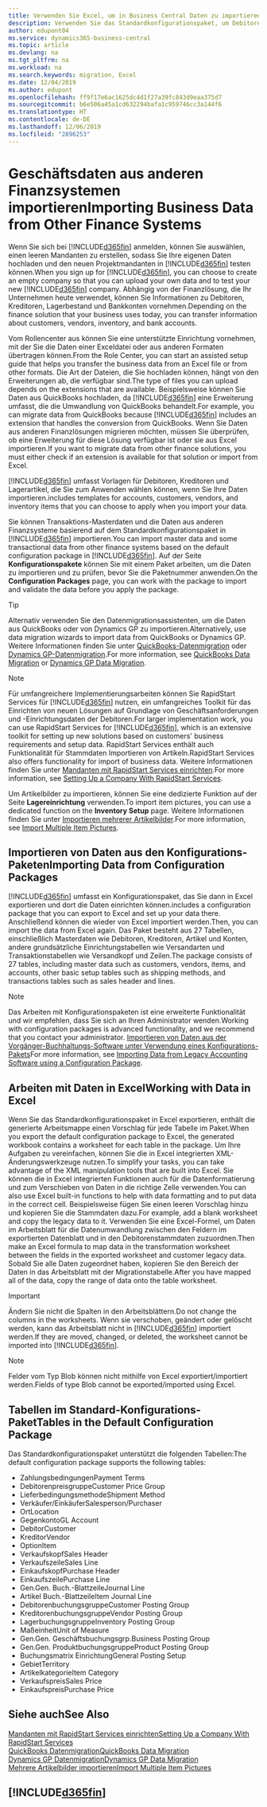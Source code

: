 ```yaml
---
title: Verwenden Sie Excel, um in Business Central Daten zu importieren | Microsoft Docs
description: Verwenden Sie das Standardkonfigurationspaket, um Debitorendaten in Excel hinzuzufügen und Daten nach Business Central zu importieren.
author: edupont04
ms.service: dynamics365-business-central
ms.topic: article
ms.devlang: na
ms.tgt_pltfrm: na
ms.workload: na
ms.search.keywords: migration, Excel
ms.date: 12/04/2019
ms.author: edupont
ms.openlocfilehash: ff9f17e6ac1625dc4d1f27a39fc843d9eaa375d7
ms.sourcegitcommit: b6e506a45a1cd632294bafa1c959746cc3a144f6
ms.translationtype: HT
ms.contentlocale: de-DE
ms.lasthandoff: 12/06/2019
ms.locfileid: "2896253"
---
```

# <a name="importing-business-data-from-other-finance-systems"></a><span data-ttu-id="86dd8-103">Geschäftsdaten aus anderen Finanzsystemen importieren</span><span class="sxs-lookup"><span data-stu-id="86dd8-103">Importing Business Data from Other Finance Systems</span></span>
<span data-ttu-id="86dd8-104">Wenn Sie sich bei [!INCLUDE[d365fin](includes/d365fin_md.md)] anmelden, können Sie auswählen, einen leeren Mandanten zu erstellen, sodass Sie Ihre eigenen Daten hochladen und den neuen Projektmandanten in [!INCLUDE[d365fin](includes/d365fin_md.md)] testen können.</span><span class="sxs-lookup"><span data-stu-id="86dd8-104">When you sign up for [!INCLUDE[d365fin](includes/d365fin_md.md)], you can choose to create an empty company so that you can upload your own data and to test your new [!INCLUDE[d365fin](includes/d365fin_md.md)] company.</span></span> <span data-ttu-id="86dd8-105">Abhängig von der Finanzlösung, die Ihr Unternehmen heute verwendet, können Sie Informationen zu Debitoren, Kreditoren, Lagerbestand und Bankkonten vornehmen.</span><span class="sxs-lookup"><span data-stu-id="86dd8-105">Depending on the finance solution that your business uses today, you can transfer information about customers, vendors, inventory, and bank accounts.</span></span>  

<span data-ttu-id="86dd8-106">Vom Rollencenter aus können Sie eine unterstützte Einrichtung vornehmen, mit der Sie die Daten einer Exceldatei oder aus anderen Formaten übertragen können.</span><span class="sxs-lookup"><span data-stu-id="86dd8-106">From the Role Center, you can start an assisted setup guide that helps you transfer the business data from an Excel file or from other formats.</span></span> <span data-ttu-id="86dd8-107">Die Art der Dateien, die Sie hochladen können, hängt von den Erweiterungen ab, die verfügbar sind.</span><span class="sxs-lookup"><span data-stu-id="86dd8-107">The type of files you can upload depends on the extensions that are available.</span></span> <span data-ttu-id="86dd8-108">Beispielsweise können Sie Daten aus QuickBooks hochladen, da [!INCLUDE[d365fin](includes/d365fin_md.md)] eine Erweiterung umfasst, die die Umwandlung von QuickBooks behandelt.</span><span class="sxs-lookup"><span data-stu-id="86dd8-108">For example, you can migrate data from QuickBooks because [!INCLUDE[d365fin](includes/d365fin_md.md)] includes an extension that handles the conversion from QuickBooks.</span></span> <span data-ttu-id="86dd8-109">Wenn Sie Daten aus anderen Finanzlösungen migrieren möchten, müssen Sie überprüfen, ob eine Erweiterung für diese Lösung verfügbar ist oder sie aus Excel importieren.</span><span class="sxs-lookup"><span data-stu-id="86dd8-109">If you want to migrate data from other finance solutions, you must either check if an extension is available for that solution or import from Excel.</span></span>  

[!INCLUDE[d365fin](includes/d365fin_md.md)] <span data-ttu-id="86dd8-110">umfasst Vorlagen für Debitoren, Kreditoren und Lagerartikel, die Sie zum Anwenden wählen können, wenn Sie Ihre Daten importieren.</span><span class="sxs-lookup"><span data-stu-id="86dd8-110">includes templates for accounts, customers, vendors, and inventory items that you can choose to apply when you import your data.</span></span>

<span data-ttu-id="86dd8-111">Sie können Transaktions-Masterdaten und die Daten aus anderen Finanzsysteme basierend auf dem Standardkonfigurationspaket in [!INCLUDE[d365fin](includes/d365fin_md.md)] importieren.</span><span class="sxs-lookup"><span data-stu-id="86dd8-111">You can import master data and some transactional data from other finance systems based on the default configuration package in [!INCLUDE[d365fin](includes/d365fin_md.md)].</span></span> <span data-ttu-id="86dd8-112">Auf der Seite **Konfigurationspakete** können Sie mit einem Paket arbeiten, um die Daten zu importieren und zu prüfen, bevor Sie die Paketnummer anwenden.</span><span class="sxs-lookup"><span data-stu-id="86dd8-112">On the **Configuration Packages** page, you can work with the package to import and validate the data before you apply the package.</span></span>  

> [!TIP]  
> <span data-ttu-id="86dd8-113">Alternativ verwenden Sie den Datenmigrationsassistenten, um die Daten aus QuickBooks oder von Dynamics GP zu importieren.</span><span class="sxs-lookup"><span data-stu-id="86dd8-113">Alternatively, use data migration wizards to import data from QuickBooks or Dynamics GP.</span></span> <span data-ttu-id="86dd8-114">Weitere Informationen finden Sie unter [QuickBooks-Datenmigration](ui-extensions-quickbooks-data-migration.md) oder [Dynamics GP-Datenmigration](ui-extensions-dynamicsgp-data-migration.md).</span><span class="sxs-lookup"><span data-stu-id="86dd8-114">For more information, see [QuickBooks Data Migration](ui-extensions-quickbooks-data-migration.md) or [Dynamics GP Data Migration](ui-extensions-dynamicsgp-data-migration.md).</span></span>

> [!NOTE]  
> <span data-ttu-id="86dd8-115">Für umfangreichere Implementierungsarbeiten können Sie RapidStart Services für [!INCLUDE[d365fin](includes/d365fin_md.md)] nutzen, ein umfangreiches Toolkit für das Einrichten von neuen Lösungen auf Grundlage von Geschäftsanforderungen und -Einrichtungsdaten der Debitoren.</span><span class="sxs-lookup"><span data-stu-id="86dd8-115">For larger implementation work, you can use RapidStart Services for [!INCLUDE[d365fin](includes/d365fin_md.md)], which is an extensive toolkit for setting up new solutions based on customers' business requirements and setup data.</span></span> <span data-ttu-id="86dd8-116">RapidStart Services enthält auch Funktionalität für Stammdaten Importieren von Artikeln.</span><span class="sxs-lookup"><span data-stu-id="86dd8-116">RapidStart Services also offers functionality for import of business data.</span></span> <span data-ttu-id="86dd8-117">Weitere Informationen finden Sie unter [Mandanten mit RapidStart Services einrichten](admin-set-up-a-company-with-rapidstart.md).</span><span class="sxs-lookup"><span data-stu-id="86dd8-117">For more information, see [Setting Up a Company With RapidStart Services](admin-set-up-a-company-with-rapidstart.md).</span></span>

<span data-ttu-id="86dd8-118">Um Artikelbilder zu importieren, können Sie eine dedizierte Funktion auf der Seite **Lagereinrichtung** verwenden.</span><span class="sxs-lookup"><span data-stu-id="86dd8-118">To import item pictures, you can use a dedicated function on the **Inventory Setup** page.</span></span> <span data-ttu-id="86dd8-119">Weitere Informationen finden Sie unter [Importieren mehrerer Artikelbilder](inventory-how-import-item-pictures.md).</span><span class="sxs-lookup"><span data-stu-id="86dd8-119">For more information, see [Import Multiple Item Pictures](inventory-how-import-item-pictures.md).</span></span>

## <a name="importing-data-from-configuration-packages"></a><span data-ttu-id="86dd8-120">Importieren von Daten aus den Konfigurations-Paketen</span><span class="sxs-lookup"><span data-stu-id="86dd8-120">Importing Data from Configuration Packages</span></span>
[!INCLUDE[d365fin](includes/d365fin_md.md)] <span data-ttu-id="86dd8-121">umfasst ein Konfigurationspaket, das Sie dann in Excel exportieren und dort die Daten einrichten können.</span><span class="sxs-lookup"><span data-stu-id="86dd8-121">includes a configuration package that you can export to Excel and set up your data there.</span></span> <span data-ttu-id="86dd8-122">Anschließend können die wieder von Excel importiert werden.</span><span class="sxs-lookup"><span data-stu-id="86dd8-122">Then, you can import the data from Excel again.</span></span> <span data-ttu-id="86dd8-123">Das Paket besteht aus 27 Tabellen, einschließlich Masterdaten wie Debitoren, Kreditoren, Artikel und Konten, andere grundsätzliche Einrichtungstabellen wie Versandarten und Transaktionstabellen wie Versandkopf und Zeilen.</span><span class="sxs-lookup"><span data-stu-id="86dd8-123">The package consists of 27 tables, including master data such as customers, vendors, items, and accounts, other basic setup tables such as shipping methods, and transactions tables such as sales header and lines.</span></span>  

> [!NOTE]  
>   <span data-ttu-id="86dd8-124">Das Arbeiten mit Konfigurationspaketen ist eine erweiterte Funktionalität und wir empfehlen, dass Sie sich an Ihren Administrator wenden.</span><span class="sxs-lookup"><span data-stu-id="86dd8-124">Working with configuration packages is advanced functionality, and we recommend that you contact your administrator.</span></span> <span data-ttu-id="86dd8-125">[Importieren von Daten aus der Vorgänger-Buchhaltungs-Software unter Verwendung eines Konfigurations-Pakets](across-import-data-configuration-packages.md)</span><span class="sxs-lookup"><span data-stu-id="86dd8-125">For more information, see [Importing Data from Legacy Accounting Software using a Configuration Package](across-import-data-configuration-packages.md).</span></span>

## <a name="working-with-data-in-excel"></a><span data-ttu-id="86dd8-126">Arbeiten mit Daten in Excel</span><span class="sxs-lookup"><span data-stu-id="86dd8-126">Working with Data in Excel</span></span>
<span data-ttu-id="86dd8-127">Wenn Sie das Standardkonfigurationspaket in Excel exportieren, enthält die generierte Arbeitsmappe einen Vorschlag für jede Tabelle im Paket.</span><span class="sxs-lookup"><span data-stu-id="86dd8-127">When you export the default configuration package to Excel, the generated workbook contains a worksheet for each table in the package.</span></span> <span data-ttu-id="86dd8-128">Um Ihre Aufgaben zu vereinfachen, können Sie die in Excel integrierten XML-Änderungswerkzeuge nutzen.</span><span class="sxs-lookup"><span data-stu-id="86dd8-128">To simplify your tasks, you can take advantage of the XML manipulation tools that are built into Excel.</span></span> <span data-ttu-id="86dd8-129">Sie können die in Excel integrierten Funktionen auch für die Datenformatierung und zum Verschieben von Daten in die richtige Zelle verwenden.</span><span class="sxs-lookup"><span data-stu-id="86dd8-129">You can also use Excel built-in functions to help with data formatting and to put data in the correct cell.</span></span> <span data-ttu-id="86dd8-130">Beispielsweise fügen Sie einen leeren Vorschlag hinzu und kopieren Sie die Stammdaten dazu.</span><span class="sxs-lookup"><span data-stu-id="86dd8-130">For example, add a blank worksheet and copy the legacy data to it.</span></span> <span data-ttu-id="86dd8-131">Verwenden Sie eine Excel-Formel, um Daten im Arbeitsblatt für die Datenumwandlung zwischen den Feldern im exportierten Datenblatt und in den Debitorenstammdaten zuzuordnen.</span><span class="sxs-lookup"><span data-stu-id="86dd8-131">Then make an Excel formula to map data in the transformation worksheet between the fields in the exported worksheet and customer legacy data.</span></span> <span data-ttu-id="86dd8-132">Sobald Sie alle Daten zugeordnet haben, kopieren Sie den Bereich der Daten in das Arbeitsblatt mit der Migrationstabelle.</span><span class="sxs-lookup"><span data-stu-id="86dd8-132">After you have mapped all of the data, copy the range of data onto the table worksheet.</span></span>  

> [!IMPORTANT]  
>  <span data-ttu-id="86dd8-133">Ändern Sie nicht die Spalten in den Arbeitsblättern.</span><span class="sxs-lookup"><span data-stu-id="86dd8-133">Do not change the columns in the worksheets.</span></span> <span data-ttu-id="86dd8-134">Wenn sie verschoben, geändert oder gelöscht werden, kann das Arbeitsblatt nicht in [!INCLUDE[d365fin](includes/d365fin_md.md)] importiert werden.</span><span class="sxs-lookup"><span data-stu-id="86dd8-134">If they are moved, changed, or deleted, the worksheet cannot be imported into [!INCLUDE[d365fin](includes/d365fin_md.md)].</span></span>

> [!NOTE]
> <span data-ttu-id="86dd8-135">Felder vom Typ Blob können nicht mithilfe von Excel exportiert/importiert werden.</span><span class="sxs-lookup"><span data-stu-id="86dd8-135">Fields of type Blob cannot be exported/imported using Excel.</span></span>

## <a name="tables-in-the-default-configuration-package"></a><span data-ttu-id="86dd8-136">Tabellen im Standard-Konfigurations-Paket</span><span class="sxs-lookup"><span data-stu-id="86dd8-136">Tables in the Default Configuration Package</span></span>
<span data-ttu-id="86dd8-137">Das Standardkonfigurationspaket unterstützt die folgenden Tabellen:</span><span class="sxs-lookup"><span data-stu-id="86dd8-137">The default configuration package supports the following tables:</span></span>

-   <span data-ttu-id="86dd8-138">Zahlungsbedingungen</span><span class="sxs-lookup"><span data-stu-id="86dd8-138">Payment Terms</span></span>
-   <span data-ttu-id="86dd8-139">Debitorenpreisgruppe</span><span class="sxs-lookup"><span data-stu-id="86dd8-139">Customer Price Group</span></span>
-   <span data-ttu-id="86dd8-140">Lieferbedingungsmethode</span><span class="sxs-lookup"><span data-stu-id="86dd8-140">Shipment Method</span></span>
-   <span data-ttu-id="86dd8-141">Verkäufer/Einkäufer</span><span class="sxs-lookup"><span data-stu-id="86dd8-141">Salesperson/Purchaser</span></span>
-   <span data-ttu-id="86dd8-142">Ort</span><span class="sxs-lookup"><span data-stu-id="86dd8-142">Location</span></span>
-   <span data-ttu-id="86dd8-143">Gegenkonto</span><span class="sxs-lookup"><span data-stu-id="86dd8-143">GL Account</span></span>
-   <span data-ttu-id="86dd8-144">Debitor</span><span class="sxs-lookup"><span data-stu-id="86dd8-144">Customer</span></span>
-   <span data-ttu-id="86dd8-145">Kreditor</span><span class="sxs-lookup"><span data-stu-id="86dd8-145">Vendor</span></span>
-   <span data-ttu-id="86dd8-146">Option</span><span class="sxs-lookup"><span data-stu-id="86dd8-146">Item</span></span>
-   <span data-ttu-id="86dd8-147">Verkaufskopf</span><span class="sxs-lookup"><span data-stu-id="86dd8-147">Sales Header</span></span>
-   <span data-ttu-id="86dd8-148">Verkaufszeile</span><span class="sxs-lookup"><span data-stu-id="86dd8-148">Sales Line</span></span>
-   <span data-ttu-id="86dd8-149">Einkaufskopf</span><span class="sxs-lookup"><span data-stu-id="86dd8-149">Purchase Header</span></span>
-   <span data-ttu-id="86dd8-150">Einkaufszeile</span><span class="sxs-lookup"><span data-stu-id="86dd8-150">Purchase Line</span></span>
-   <span data-ttu-id="86dd8-151">Gen.</span><span class="sxs-lookup"><span data-stu-id="86dd8-151">Gen.</span></span> <span data-ttu-id="86dd8-152">Buch.-Blattzeile</span><span class="sxs-lookup"><span data-stu-id="86dd8-152">Journal Line</span></span>
-   <span data-ttu-id="86dd8-153">Artikel Buch.-Blattzeile</span><span class="sxs-lookup"><span data-stu-id="86dd8-153">Item Journal Line</span></span>
-   <span data-ttu-id="86dd8-154">Debitorenbuchungsgruppe</span><span class="sxs-lookup"><span data-stu-id="86dd8-154">Customer Posting Group</span></span>
-   <span data-ttu-id="86dd8-155">Kreditorenbuchungsgruppe</span><span class="sxs-lookup"><span data-stu-id="86dd8-155">Vendor Posting Group</span></span>
-   <span data-ttu-id="86dd8-156">Lagerbuchungsgruppe</span><span class="sxs-lookup"><span data-stu-id="86dd8-156">Inventory Posting Group</span></span>
-   <span data-ttu-id="86dd8-157">Maßeinheit</span><span class="sxs-lookup"><span data-stu-id="86dd8-157">Unit of Measure</span></span>
-   <span data-ttu-id="86dd8-158">Gen.</span><span class="sxs-lookup"><span data-stu-id="86dd8-158">Gen.</span></span> <span data-ttu-id="86dd8-159">Geschäftsbuchungsgrp.</span><span class="sxs-lookup"><span data-stu-id="86dd8-159">Business Posting Group</span></span>
-   <span data-ttu-id="86dd8-160">Gen.</span><span class="sxs-lookup"><span data-stu-id="86dd8-160">Gen.</span></span> <span data-ttu-id="86dd8-161">Produktbuchungsgruppe</span><span class="sxs-lookup"><span data-stu-id="86dd8-161">Product Posting Group</span></span>
-   <span data-ttu-id="86dd8-162">Buchungsmatrix Einrichtung</span><span class="sxs-lookup"><span data-stu-id="86dd8-162">General Posting Setup</span></span>
-   <span data-ttu-id="86dd8-163">Gebiet</span><span class="sxs-lookup"><span data-stu-id="86dd8-163">Territory</span></span>
-   <span data-ttu-id="86dd8-164">Artikelkategorie</span><span class="sxs-lookup"><span data-stu-id="86dd8-164">Item Category</span></span>
-   <span data-ttu-id="86dd8-165">Verkaufspreis</span><span class="sxs-lookup"><span data-stu-id="86dd8-165">Sales Price</span></span>
-   <span data-ttu-id="86dd8-166">Einkaufspreis</span><span class="sxs-lookup"><span data-stu-id="86dd8-166">Purchase Price</span></span>

## <a name="see-also"></a><span data-ttu-id="86dd8-167">Siehe auch</span><span class="sxs-lookup"><span data-stu-id="86dd8-167">See Also</span></span>
[<span data-ttu-id="86dd8-168">Mandanten mit RapidStart Services einrichten</span><span class="sxs-lookup"><span data-stu-id="86dd8-168">Setting Up a Company With RapidStart Services</span></span>](admin-set-up-a-company-with-rapidstart.md)  
[<span data-ttu-id="86dd8-169">QuickBooks Datenmigration</span><span class="sxs-lookup"><span data-stu-id="86dd8-169">QuickBooks Data Migration</span></span>](ui-extensions-quickbooks-data-migration.md)  
[<span data-ttu-id="86dd8-170">Dynamics GP Datenmigration</span><span class="sxs-lookup"><span data-stu-id="86dd8-170">Dynamics GP Data Migration</span></span>](ui-extensions-dynamicsgp-data-migration.md)  
[<span data-ttu-id="86dd8-171">Mehrere Artikelbilder importieren</span><span class="sxs-lookup"><span data-stu-id="86dd8-171">Import Multiple Item Pictures</span></span>](inventory-how-import-item-pictures.md)

## [!INCLUDE[d365fin](includes/free_trial_md.md)]  

